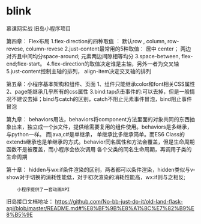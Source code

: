 # blink
慕课网实战 旧岛小程序项目

第四章： Flex布局
1.flex-direction的四种取值 ： 默认row , column, row-revese, column-revese
2.just-content最常用的5种取值： 居中 center； 两边对齐且中间均分space-around; 元素两边间隙相等均分
3.space-between, flex-end;flex-start。
4.flex-direction的取值决定谁是主轴，另外一者为交叉轴
5.just-content控制主轴的排列， align-item决定交叉轴的排列

第五章：小程序基本架构和组件、页面
1、组件只能继承color和font相关CSS属性
2、page能继承几乎所有的css属性
3.bind:tap点击事件的:可以去掉，但是一般情况不建议去掉；bind与catch的区别，catch不阻止元素事件冒泡，bind阻止事件冒泡


第九章： behaviors用法，behaviors将component方法里面的对象共同的东西抽象出来，独立成一个js文件，提供给需要复用的组件使用。behaviors是多继承，与python一样。
而java,c#是单继承， 单继承比多继承简单。而ES6 Class的extends继承也是单继承的方式。behavior同名属性和方法会覆盖，但是生命周期函数不是被覆盖，而小程序会依次调用
各个父类的同名生命周期，再调用子类的生命周期

第十章： hidden与wx:if条件渲染的区别，两者都可以条件渲染，hidden类似与v-show对于切换的消耗性能低，对于初次渲染的消耗性能高，wx:if则与之相反;

        小程序提供了一套动画API

旧岛接口文档地址：  https://github.com/No-bb-just-do-it/old-land-flask-api/blob/master/README.md#%E8%BF%9B%E8%A1%8C%E7%82%B9%E8%B5%9E
